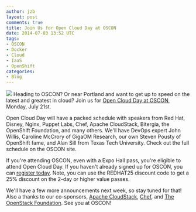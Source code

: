 ```yaml
---
author: jzb
layout: post
comments: true
title: Join Us for Open Cloud Day at OSCON
date: 2014-07-03 13:52 UTC
tags:
- OSCON
- Docker
- Cloud
- IaaS
- OpenShift
categories:
- Blog
---
```

![](blog/oscon-logo.jpg)
Heading to OSCON? Or near Portland and want to get up to speed on the latest and greatest in cloud? Join us for [Open Cloud Day at OSCON](http://www.oscon.com/oscon2014/public/content/open-cloud-day), Monday, July 21st. 

Open Cloud Day will have a packed schedule with speakers from Red Hat, Disney, Nginx, Puppet Labs, Chef, Apache CloudStack, Bitergia, the OpenShift Foundation, and many others. We'll have DevOps expert John Willis, Caroline McCrory of GigaOM Research, our own Steven Pousty of OpenShift fame, and Alan Sill from Texas Tech University. Check out the full schedule on the OSCON site. 

If you're attending OSCON, even with a Expo Hall pass, you're eligible to attend Open Cloud Day. If you haven't already signed up for OSCON, you can [register today](https://en.oreilly.com/oscon2014/public/register). Note, you can use the REDHAT25 discount code to get a 25% discount on the 2-day or higher value passes. 

We'll have a few more announcements next week, so stay tuned for that! Also a thanks to our co-sponsors, [Apache CloudStack](http://cloudstack.apache.org), [Chef](http://www.getchef.com/), and [The OpenStack Foundation](http://www.openstack.org/foundation/). See you at OSCON!
